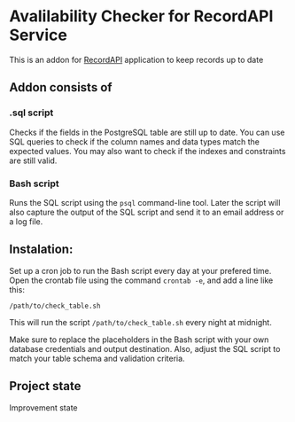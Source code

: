 # Avalilability Checker for RecordAPI Service
This is an addon for [RecordAPI](https://github.com/Demagaa/RecordAPI) application to keep records up to date

## Addon consists of 
### .sql script 
Checks if the fields in the PostgreSQL table are still up to date. You can use SQL queries to check if the column names and data types match the expected values. You may also want to check if the indexes and constraints are still valid.
### Bash script
Runs the SQL script using the `psql` command-line tool. Later the script will also capture the output of the SQL script and send it to an email address or a log file.

## Instalation:

Set up a cron job to run the Bash script every day at your prefered time. Open the crontab file using the command `crontab -e`, and add a line like this:

`/path/to/check_table.sh`

This will run the script `/path/to/check_table.sh` every night at midnight.

Make sure to replace the placeholders in the Bash script with your own database credentials and output destination. Also, adjust the SQL script to match your table schema and validation criteria.

## Project state
Improvement state

